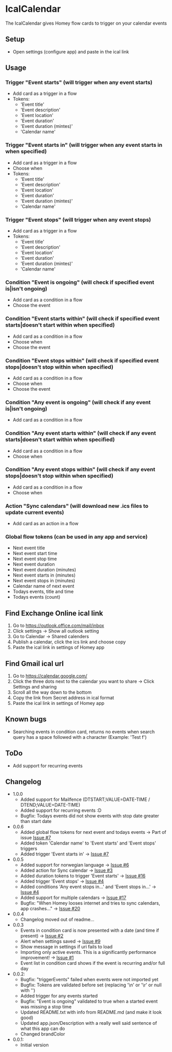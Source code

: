 # IcalCalendar

The IcalCalendar gives Homey flow cards to trigger on your calendar events

## Setup

- Open settings (configure app) and paste in the ical link

## Usage

### Trigger "Event starts" (will trigger when any event starts)
- Add card as a trigger in a flow
- Tokens:
    - 'Event title'
    - 'Event description'
    - 'Event location'
    - 'Event duration'
    - 'Event duration (mintes)'
    - 'Calendar name'

### Trigger "Event starts in" (will trigger when any event starts in when specified)
- Add card as a trigger in a flow
- Choose when
- Tokens:
    - 'Event title'
    - 'Event description'
    - 'Event location'
    - 'Event duration'
    - 'Event duration (mintes)'
    - 'Calendar name'

### Trigger "Event stops" (will trigger when any event stops)
- Add card as a trigger in a flow
- Tokens:
    - 'Event title'
    - 'Event description'
    - 'Event location'
    - 'Event duration'
    - 'Event duration (mintes)'
    - 'Calendar name'

### Condition "Event is ongoing" (will check if specified event is|isn't ongoing)
- Add card as a condition in a flow
- Choose the event

### Condition "Event starts within" (will check if specified event starts|doesn't start within when specified)
- Add card as a condition in a flow
- Choose when
- Choose the event

### Condition "Event stops within" (will check if specified event stops|doesn't stop within when specified)
- Add card as a condition in a flow
- Choose when
- Choose the event

### Condition "Any event is ongoing" (will check if any event is|isn't ongoing)
- Add card as a condition in a flow

### Condition "Any event starts within" (will check if any event starts|doesn't start within when specified)
- Add card as a condition in a flow
- Choose when

### Condition "Any event stops within" (will check if any event stops|doesn't stop within when specified)
- Add card as a condition in a flow
- Choose when

### Action "Sync calendars" (will download new .ics files to update current events)
- Add card as an action in a flow

### Global flow tokens (can be used in any app and service)
- Next event title
- Next event start time
- Next event stop time
- Next event duration
- Next event duration (minutes)
- Next event starts in (minutes)
- Next event stops in (minutes)
- Calendar name of next event
- Todays events, title and time
- Todays events (count)

## Find Exchange Online ical link

1. Go to https://outlook.office.com/mail/inbox
1. Click settings -> Show all outlook setting
1. Go to Calendar -> Shared calenders
1. Publish a calendar, click the ics link and choose copy
1. Paste the ical link in settings of Homey app

## Find Gmail ical url

1. Go to https://calendar.google.com/
1. Click the three dots next to the calendar you want to share -> Click Settings and sharing
1. Scroll all the way down to the bottom
1. Copy the link from Secret address in ical format
1. Paste the ical link in settings of Homey app

## Known bugs

- Searching events in condition card, returns no events when search query has a space followed with a character (Example: 'Test f')

## ToDo

- Add support for recurring events

## Changelog

- 1.0.0
    - Added support for Mailfence (DTSTART;VALUE=DATE-TIME / DTEND;VALUE=DATE-TIME)
    - Added support for recurring events :D
    - Bugfix: Todays events did not show events with stop date greater than start date
- 0.0.6
    - Added global flow tokens for next event and todays events -> Part of issue [Issue #7](https://github.com/runely/calendar-homey/issues/7)
    - Added token 'Calendar name' to 'Event starts' and 'Event stops' triggers
    - Added trigger 'Event starts in' -> [Issue #7](https://github.com/runely/calendar-homey/issues/7)
- 0.0.5
    - Added support for norwegian language -> [Issue #6](https://github.com/runely/calendar-homey/issues/6)
    - Added action for Sync calendar -> [Issue #3](https://github.com/runely/calendar-homey/issues/3)
    - Added duration tokens to trigger 'Event starts' -> [Issue #16](https://github.com/runely/calendar-homey/issues/16)
    - Added trigger 'Event stops' -> [Issue #4](https://github.com/runely/calendar-homey/issues/4)
    - Added conditions 'Any event stops in...' and 'Event stops in...' -> [Issue #4](https://github.com/runely/calendar-homey/issues/4)
    - Added support for multiple calendars -> [Issue #17](https://github.com/runely/calendar-homey/issues/17)
    - Bugfix: "When Homey looses internet and tries to sync calendars, app crashes..." -> [Issue #20](https://github.com/runely/calendar-homey/issues/20)
- 0.0.4
    - Changelog moved out of readme...
- 0.0.3
    - Events in condition card is now presented with a date (and time if present) -> [Issue #2](https://github.com/runely/calendar-homey/issues/2)
    - Alert when settings saved -> [Issue #9](https://github.com/runely/calendar-homey/issues/9)
    - Show message in settings if uri fails to load
    - Importing only active events. This is a significantly performance improvement! -> [Issue #1](https://github.com/runely/calendar-homey/issues/1)
    - Event list in condition card shows if the event is recurring and/or full day
- 0.0.2: 
    - Bugfix: "triggerEvents" failed when events were not imported yet
    - Bugfix: Tokens are validated before set (replacing '\n' or '\r' or null with '')
    - Added trigger for any events started
    - Bugfix: "Event is ongoing" validated to true when a started event was missing a stop time
    - Updated README.txt with info from README.md (and make it look good)
    - Updated app.json/Description with a really well said sentence of what this app can do
    - Changed brandColor
- 0.0.1:
    - Initial version
